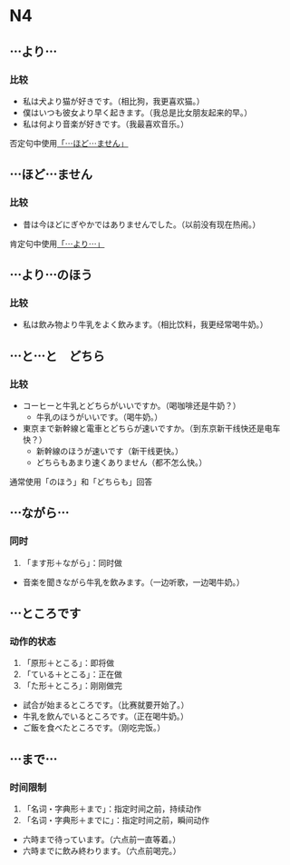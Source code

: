 # N4

## ⋯より⋯

### 比较

- 私は犬より猫が好きです。（相比狗，我更喜欢猫。）
- 僕はいつも彼女より早く起きます。（我总是比女朋友起来的早。）
- 私は何より音楽が好きです。（我最喜欢音乐。）

否定句中使用[「⋯ほど⋯ません」](#ほどません)

## ⋯ほど⋯ません

### 比较

- 昔は今ほどにぎやかではありませんでした。（以前没有现在热闹。）

肯定句中使用[「⋯より⋯」](#より)

## ⋯より⋯のほう

### 比较

- 私は飲み物より牛乳をよく飲みます。（相比饮料，我更经常喝牛奶。）

## ⋯と⋯と　どちら

### 比较

- コーヒーと牛乳とどちらがいいですか。（喝咖啡还是牛奶？）
  - 牛乳のほうがいいです。（喝牛奶。）
- 東京まで新幹線と電車とどちらが速いですか。（到东京新干线快还是电车快？）
  - 新幹線のほうが速いです（新干线更快。）
  - どちらもあまり速くありません（都不怎么快。）

通常使用「のほう」和「どちらも」回答

## ⋯ながら⋯

### 同时

1. 「ます形＋ながら」：同时做

- 音楽を聞きながら牛乳を飲みます。（一边听歌，一边喝牛奶。）

## ⋯ところです

### 动作的状态

1. 「原形＋とこる」：即将做
2. 「ている＋とこる」：正在做
3. 「た形＋ところ」：刚刚做完

- 試合が始まるところです。（比赛就要开始了。）
- 牛乳を飲んでいるところです。（正在喝牛奶。）
- ご飯を食べたところです。（刚吃完饭。）

## ⋯まで⋯

### 时间限制

1. 「名词・字典形＋まで」：指定时间之前，持续动作
2. 「名词・字典形＋までに」：指定时间之前，瞬间动作

- 六時まで待っています。（六点前一直等着。）
- 六時までに飲み終わります。（六点前喝完。）
